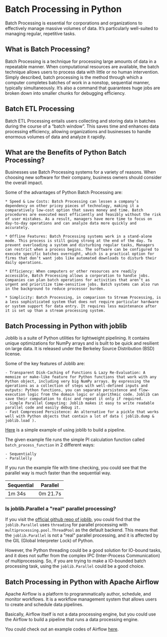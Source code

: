 # Batch Processing in Python

Batch Processing is essential for corporations and organizations to effectively manage massive volumes of data.
It’s particularly well-suited to managing regular, repetitive tasks.

## What is Batch Processing?

Batch Processing is a technique for processing large amounts of data in a repeatable manner.
When computational resources are available, the batch technique allows users to process data with little or no human intervention.
Simply described, batch processing is the method through which a computer completes batches of work in a nonstop, sequential manner, typically simultaneously.
It’s also a command that guarantees huge jobs are broken down into smaller chunks for debugging efficiency.

## Batch ETL Processing

Batch ETL Processing entails users collecting and storing data in batches during the course of a “batch window”.
This saves time and enhances data processing efficiency, allowing organizations and businesses to handle enormous volumes of data and analyze it rapidly.

## What are the Benefits of Python Batch Processing?

Businesses use Batch Processing systems for a variety of reasons.
When choosing new software for their company, business owners should consider the overall impact.

Some of the advantages of Python Batch Processing are:

    * Speed & Low Costs: Batch Processing can lessen a company’s dependency on other pricey pieces of technology, making it a comparatively low-cost option that saves money and time. Batch procedures are executed most efficiently and feasibly without the risk of user mistakes. As a result, managers have more time to focus on day-to-day operations and can analyze data more quickly and accurately.

    * Offline Features: Batch Processing systems work in a stand-alone mode. This process is still going strong at the end of the day. To prevent overloading a system and disturbing regular tasks, Managers can restrict when a process begins. The software can be configured to execute specific batches overnight, which is a practical option for firms that don’t want jobs like automated downloads to disturb their daily operations.

    * Efficiency: When computers or other resources are readily accessible, Batch Processing allows a corporation to handle jobs. Companies can plan batch operations for activities that aren’t as urgent and prioritize time-sensitive jobs. Batch systems can also run in the background to reduce processor burden.

    * Simplicity: Batch Processing, in comparison to Stream Processing, is a less sophisticated system that does not require particular hardware or system support for data entry. It requires less maintenance after it is set up than a stream processing system.

## Batch Processing in Python with joblib

Joblib is a suite of Python utilities for lightweight pipelining.
It contains unique optimizations for NumPy arrays and is built to be quick and resilient on large data.
It is released under the Berkeley Source Distribution (BSD) license.

Some of the key features of Joblib are:

    - Transparent Disk-Caching of Functions & Lazy Re-Evaluation: A memoize or make-like feature for Python functions that work with any Python object, including very big NumPy arrays. By expressing the operations as a collection of steps with well-defined inputs and outputs: Python functions, you can separate persistence and flow-execution logic from the domain logic or algorithmic code. Joblib can save their computation to disc and repeat it only if required.
    - Simple Parallel Computing: Joblib makes it easy to write readable parallel code and easily debug it.
    - Fast Compressed Persistence: An alternative for a pickle that works well with Python objects that contain a lot of data ( joblib.dump & joblib.load ).

[Here](./simple-joblib-pipeline.py) is a simple example of using joblib to build a pipeline.

The given example file runs the simple PI calculation function called `batch_process_function` in 2 different ways:

    - Sequentially
    - Parallelly

If you run the example file with time checking, you could see that the parallel way is much faster than the sequential way.

| Sequential | Parallel |
|------------|----------|
| 1m 34s | 0m 21.7s |

### Is joblib.Parallel a "real" parallel processing?

If you visit the [official github repo of joblib](https://github.com/joblib/joblib), you could find that the `joblib.Parallel` uses `threading` for parallel processing with `multiprocessing.pool.ThreadPool` as the default backend.
This means that the `joblib.Parallel` is not a "real" parallel processing, and it is affected by the GIL (Global Interpreter Lock) of Python.

However, the Python threading could be a good solution for IO-bound tasks, and it does not suffer from the complex IPC (Inter-Process Communication) of multiprocessing.
So, if you are trying to make a IO-bounded batch processing task, using the `joblib.Parallel` could be a good choice.

## Batch Processing in Python with Apache Airflow

Apache Airflow is a platform to programmatically author, schedule, and monitor workflows.
It is a workflow management system that allows users to create and schedule data pipelines.

Basically, Airflow itself is not a data processing engine, but you could use the Airflow to build a pipeline that runs a data processing engine.

You could check out an example codes of Airflow [here](./airflow/).
